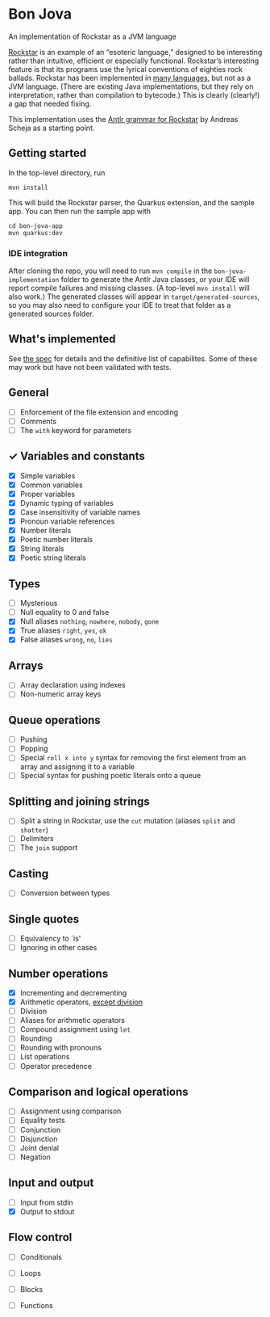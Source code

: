 # Bon Jova

An implementation of Rockstar as a JVM language

[Rockstar](https://codewithrockstar.com) is an example of an “esoteric language,” designed to be interesting rather than
intuitive, efficient or especially functional.
Rockstar’s interesting feature is that its programs use the lyrical conventions of eighties rock ballads.
Rockstar has been implemented in [many languages](https://codewithrockstar.com/code), but not as a JVM language. (There
are existing Java implementations, but they rely on interpretation, rather than compilation to bytecode.)
This is clearly (clearly!) a gap that needed fixing.

This implementation uses the [Antlr grammar for Rockstar](https://github.com/ascheja/rockstar-antlr4/tree/master) by
Andreas Scheja as a starting point.

## Getting started

In the top-level directory, run

`mvn install`

This will build the Rockstar parser, the Quarkus extension, and the sample app.
You can then run the sample app with

```
cd bon-jova-app
mvn quarkus:dev
```

### IDE integration

After cloning the repo, you will need to run `mvn compile` in the `bon-jova-implementation` folder to generate the Antlr
Java classes, or your IDE will report compile failures and missing classes. (A top-level `mvn install` will also work.)
The generated classes will appear in `target/generated-sources`, so you may also need to configure your IDE to treat
that folder as a generated sources folder.

## What's implemented

See [the spec](https://github.com/RockstarLang/rockstar/blob/main/spec.md) for details and the definitive list of
capabilites.
Some of these may work but have not been validated with tests.

## General

- [ ] Enforcement of the file extension and encoding
- [ ] Comments
- [ ] The `with` keyword for parameters

## ✓ Variables and constants

- [X] Simple variables
- [X] Common variables
- [X] Proper variables
- [X] Dynamic typing of variables
- [X] Case insensitivity of variable names
- [X] Pronoun variable references
- [X] Number literals
- [X] Poetic number literals
- [X] String literals
- [X] Poetic string literals

## Types

- [ ] Mysterious
- [ ] Null equality to 0 and false
- [X] Null aliases `nothing`, `nowhere`, `nobody`, `gone`
- [X] True aliases `right`, `yes`, `ok`
- [X] False aliases `wrong`, `no`, `lies`

## Arrays

- [ ] Array declaration using indexes
- [ ] Non-numeric array keys

## Queue operations

- [ ] Pushing
- [ ] Popping
- [ ] Special `roll x into y` syntax for removing the first element from an array and assigning it to a variable
- [ ] Special syntax for pushing poetic literals onto a queue

## Splitting and joining strings

- [ ] Split a string in Rockstar, use the `cut` mutation (aliases `split` and `shatter`)
- [ ] Delimiters
- [ ] The `join` support

## Casting

- [ ] Conversion between types

## Single quotes

- [ ] Equivalency to `is'
- [ ] Ignoring in other cases

## Number operations

- [X] Incrementing and decrementing
- [X] Arithmetic
  operators, [except division](https://github.com/holly-cummins/bon-jova-rockstar-implementation/issues/23)
- [ ] Division
- [ ] Aliases for arithmetic operators
- [ ] Compound assignment using `let`
- [ ] Rounding
- [ ] Rounding with pronouns
- [ ] List operations
- [ ] Operator precedence

## Comparison and logical operations

- [ ] Assignment using comparison
- [ ] Equality tests
- [ ] Conjunction
- [ ] Disjunction
- [ ] Joint denial
- [ ] Negation

## Input and output

- [ ] Input from stdin
- [X] Output to stdout

## Flow control

- [ ] Conditionals
- [ ] Loops
- [ ] Blocks
- [ ] Functions

